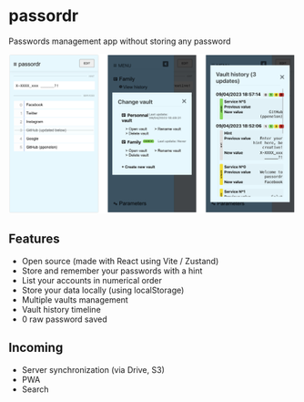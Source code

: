 # passordr

Passwords management app without storing any password

![passordr presentation](public/passordr-presentation.png "Title")

## Features

- Open source (made with React using Vite / Zustand)
- Store and remember your passwords with a hint
- List your accounts in numerical order
- Store your data locally (using localStorage)
- Multiple vaults management
- Vault history timeline
- 0 raw password saved

## Incoming

- Server synchronization (via Drive, S3)
- PWA
- Search
